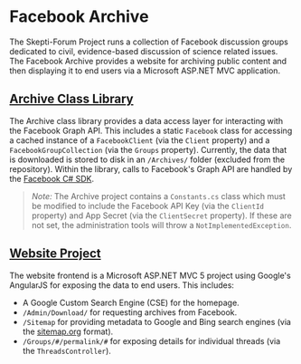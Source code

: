 # Facebook Archive
The Skepti-Forum Project runs a collection of Facebook discussion groups dedicated to civil, evidence-based discussion of science related issues. The Facebook Archive provides a website for archiving public content and then displaying it to end users via a Microsoft ASP.NET MVC application.

## [Archive Class Library](./Archive)
The Archive class library provides a data access layer for interacting with the Facebook Graph API. This includes a static `Facebook` class for accessing a cached instance of a `FacebookClient` (via the `Client` property) and a `FacebookGroupCollection` (via the `Groups` property). Currently, the data that is downloaded is stored to disk in an `/Archives/` folder (excluded from the repository). Within the library, calls to Facebook's Graph API are handled by the [Facebook C# SDK](/facebook-csharp-sdk/facebook-csharp-sdk).
> *Note:* The Archive project contains a `Constants.cs` class which must be modified to include the Facebook API Key (via the `ClientId` property) and App Secret (via the `ClientSecret` property). If these are not set, the administration tools will throw a `NotImplementedException`.

## [Website Project](./Website)
The website frontend is a Microsoft ASP.NET MVC 5 project using Google's AngularJS for exposing the data to end users. This includes:
- A Google Custom Search Engine (CSE) for the homepage.
- `/Admin/Download/` for requesting archives from Facebook.
- `/Sitemap` for providing metadata to Google and Bing search engines (via the [sitemap.org](http://sitemap.org/) format).
- `/Groups/#/permalink/#` for exposing details for individual threads (via the `ThreadsController`).
